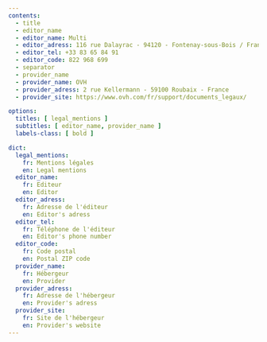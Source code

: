 ```yaml
---
contents:
  - title
  - editor_name
  - editor_name: Multi
  - editor_adress: 116 rue Dalayrac - 94120 - Fontenay-sous-Bois / France
  - editor_tel: +33 83 65 84 91
  - editor_code: 822 968 699
  - separator
  - provider_name
  - provider_name: OVH
  - provider_adress: 2 rue Kellermann - 59100 Roubaix - France
  - provider_site: https://www.ovh.com/fr/support/documents_legaux/

options:
  titles: [ legal_mentions ]
  subtitles: [ editor_name, provider_name ]
  labels-class: [ bold ]

dict: 
  legal_mentions:
    fr: Mentions légales
    en: Legal mentions
  editor_name:
    fr: Editeur
    en: Editor
  editor_adress:
    fr: Adresse de l'éditeur
    en: Editor's adress
  editor_tel:
    fr: Téléphone de l'éditeur
    en: Editor's phone number
  editor_code:
    fr: Code postal
    en: Postal ZIP code
  provider_name:
    fr: Hébergeur
    en: Provider
  provider_adress:
    fr: Adresse de l'hébergeur
    en: Provider's adress
  provider_site:
    fr: Site de l'hébergeur
    en: Provider's website
---
```

